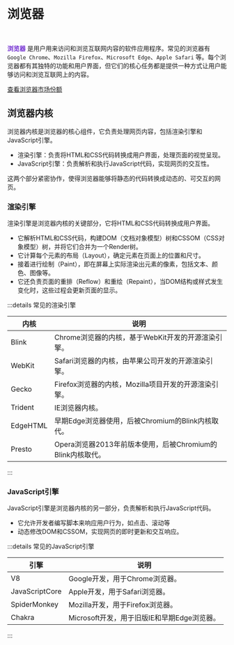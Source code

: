 # 浏览器

<br>

<font color="#722ed1" style="font-weight:700">浏览器</font> 是用户用来访问和浏览互联网内容的软件应用程序。常见的浏览器有 `Google Chrome`、`Mozilla Firefox`、`Microsoft Edge`、`Apple Safari` 等。每个浏览器都有其独特的功能和用户界面，但它们的核心任务都是提供一种方式让用户能够访问和浏览互联网上的内容。

[查看浏览器市场份额](https://gs.statcounter.com/)

## 浏览器内核

浏览器内核是浏览器的核心组件，它负责处理网页内容，包括渲染引擎和JavaScript引擎。

- 渲染引擎：负责将HTML和CSS代码转换成用户界面，处理页面的视觉呈现。
- JavaScript引擎：负责解析和执行JavaScript代码，实现网页的交互性。

这两个部分紧密协作，使得浏览器能够将静态的代码转换成动态的、可交互的网页。

### 渲染引擎

渲染引擎是浏览器内核的关键部分，它将HTML和CSS代码转换成用户界面。

- 它解析HTML和CSS代码，构建DOM（文档对象模型）树和CSSOM（CSS对象模型）树，并将它们合并为一个Render树。
- 它计算每个元素的布局（Layout），确定元素在页面上的位置和尺寸。
- 接着进行绘制（Paint），即在屏幕上实际渲染出元素的像素，包括文本、颜色、图像等。
- 它还负责页面的重排（Reflow）和重绘（Repaint），当DOM结构或样式发生变化时，这些过程会更新页面的显示。

:::details 常见的渲染引擎

| 内核     | 说明                                                       |
| -------- | ---------------------------------------------------------- |
| Blink    | Chrome浏览器的内核，基于WebKit开发的开源渲染引擎。         |
| WebKit   | Safari浏览器的内核，由苹果公司开发的开源渲染引擎。         |
| Gecko    | Firefox浏览器的内核，Mozilla项目开发的开源渲染引擎。       |
| Trident  | IE浏览器内核。                                             |
| EdgeHTML | 早期Edge浏览器使用，后被Chromium的Blink内核取代。          |
| Presto   | Opera浏览器2013年前版本使用，后被Chromium的Blink内核取代。 |

:::

### JavaScript引擎

JavaScript引擎是浏览器内核的另一部分，负责解析和执行JavaScript代码。

- 它允许开发者编写脚本来响应用户行为，如点击、滚动等
- 动态修改DOM和CSSOM，实现网页的即时更新和交互响应。

:::details 常见的JavaScript引擎

| 引擎           | 说明                                        |
| -------------- | ------------------------------------------- |
| V8             | Google开发，用于Chrome浏览器。              |
| JavaScriptCore | Apple开发，用于Safari浏览器。               |
| SpiderMonkey   | Mozilla开发，用于Firefox浏览器。            |
| Chakra         | Microsoft开发，用于旧版IE和早期Edge浏览器。 |

:::
